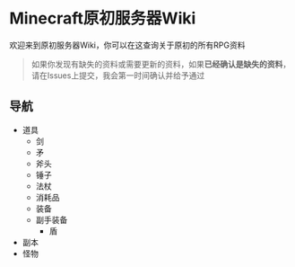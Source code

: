 # Minecraft原初服务器Wiki
欢迎来到原初服务器Wiki，你可以在这查询关于原初的所有RPG资料

>如果你发现有缺失的资料或需要更新的资料，如果**已经确认是缺失的资料**，请在Issues上提交，我会第一时间确认并给予通过

## 导航
* 道具
  * 剑
  * 矛
  * 斧头
  * 锤子
  * 法杖
  * 消耗品
  * 装备
  * 副手装备
    * 盾
* 副本
* 怪物
